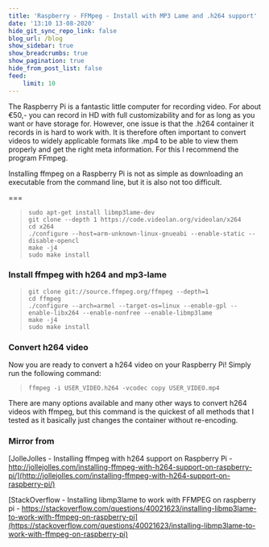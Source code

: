 ```yaml
---
title: 'Raspberry - FFMpeg - Install with MP3 Lame and .h264 support'
date: '13:10 13-08-2020'
hide_git_sync_repo_link: false
blog_url: /blog
show_sidebar: true
show_breadcrumbs: true
show_pagination: true
hide_from_post_list: false
feed:
    limit: 10
---
```


The Raspberry Pi is a fantastic little computer for recording video. For about €50,- you can record in HD with full customizability and for as long as you want or have storage for. However, one issue is that the .h264 container it records in is hard to work with. It is therefore often important to convert videos to widely applicable formats like .mp4 to be able to view them properly and get the right meta information. For this I recommend the program FFmpeg.

Installing ffmpeg on a Raspberry Pi is not as simple as downloading an executable from the command line, but it is also not too difficult.

===

>     sudo apt-get install libmp3lame-dev
>     git clone --depth 1 https://code.videolan.org/videolan/x264
>     cd x264
>     ./configure --host=arm-unknown-linux-gnueabi --enable-static --disable-opencl
>     make -j4
>     sudo make install

### Install ffmpeg with h264 and mp3-lame

>     git clone git://source.ffmpeg.org/ffmpeg --depth=1
>     cd ffmpeg
>     ./configure --arch=armel --target-os=linux --enable-gpl --enable-libx264 --enable-nonfree --enable-libmp3lame
>     make -j4
>     sudo make install


### Convert h264 video
Now you are ready to convert a h264 video on your Raspberry Pi! Simply run the following command:

>     ffmpeg -i USER_VIDEO.h264 -vcodec copy USER_VIDEO.mp4

There are many options available and many other ways to convert h264 videos with ffmpeg, but this command is the quickest of all methods that I tested as it basically just changes the container without re-encoding.

### Mirror from
[JolleJolles - Installing ffmpeg with h264 support on Raspberry Pi - http://jollejolles.com/installing-ffmpeg-with-h264-support-on-raspberry-pi/](http://jollejolles.com/installing-ffmpeg-with-h264-support-on-raspberry-pi/)

[StackOverflow - Installing libmp3lame to work with FFMPEG on raspberry pi - https://stackoverflow.com/questions/40021623/installing-libmp3lame-to-work-with-ffmpeg-on-raspberry-pi](https://stackoverflow.com/questions/40021623/installing-libmp3lame-to-work-with-ffmpeg-on-raspberry-pi)